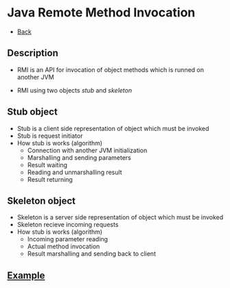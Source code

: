 # Java Remote Method Invocation

+ [Back](../README.md)

## Description

+ RMI is an API for invocation of object methods which is
    runned on another JVM

+ RMI using two objects *stub* and *skeleton*

## Stub object

+ Stub is a client side representation of object which must be invoked
+ Stub is request initiator
+ How stub is works (algorithm)
    + Connection with another JVM initialization
    + Marshalling and sending parameters
    + Result waiting
    + Reading and unmarshalling result
    + Result returning

## Skeleton object

+ Skeleton is a server side representation of object which must be invoked
+ Skeleton recieve incoming requests
+ How stub is works (algorithm)
    + Incoming parameter reading
    + Actual method invocation
    + Result marshalling and sending back to client

## [Example](example/README.md)
